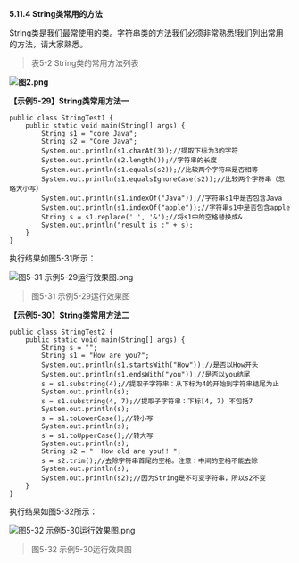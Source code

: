 **5.11.4 String类常用的方法**

   String类是我们最常使用的类。字符串类的方法我们必须非常熟悉!我们列出常用的方法，请大家熟悉。

> 表5-2 String类的常用方法列表

**![图2.png](https://www.sxt.cn/360shop/Public/admin/UEditor/20170522/1495417924711064.png)**

**【示例5-29】String类常用方法一**

```
public class StringTest1 {
	public static void main(String[] args) {
		String s1 = "core Java";
		String s2 = "Core Java";
		System.out.println(s1.charAt(3));//提取下标为3的字符
		System.out.println(s2.length());//字符串的长度
		System.out.println(s1.equals(s2));//比较两个字符串是否相等
		System.out.println(s1.equalsIgnoreCase(s2));//比较两个字符串（忽略大小写）
		System.out.println(s1.indexOf("Java"));//字符串s1中是否包含Java
		System.out.println(s1.indexOf("apple"));//字符串s1中是否包含apple
		String s = s1.replace(' ', '&');//将s1中的空格替换成&
		System.out.println("result is :" + s);
	}
}
```

   执行结果如图5-31所示：

![图5-31 示例5-29运行效果图.png](https://www.sxt.cn/360shop/Public/admin/UEditor/20170520/1495267731684048.png)

> 图5-31 示例5-29运行效果图

**【示例5-30】String类常用方法二**

```
public class StringTest2 {
	public static void main(String[] args) {
		String s = "";
		String s1 = "How are you?";
		System.out.println(s1.startsWith("How"));//是否以How开头
		System.out.println(s1.endsWith("you"));//是否以you结尾
		s = s1.substring(4);//提取子字符串：从下标为4的开始到字符串结尾为止
		System.out.println(s);
		s = s1.substring(4, 7);//提取子字符串：下标[4, 7) 不包括7
		System.out.println(s);
		s = s1.toLowerCase();//转小写
		System.out.println(s);
		s = s1.toUpperCase();//转大写
		System.out.println(s);
		String s2 = "  How old are you!! ";
		s = s2.trim();//去除字符串首尾的空格。注意：中间的空格不能去除
		System.out.println(s);
		System.out.println(s2);//因为String是不可变字符串，所以s2不变
	}
}
```

   执行结果如图5-32所示：

![图5-32 示例5-30运行效果图.png](https://www.sxt.cn/360shop/Public/admin/UEditor/20170520/1495267792980384.png)

> 图5-32 示例5-30运行效果图
